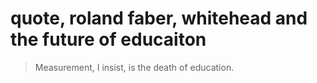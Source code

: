 # quote, roland faber, whitehead and the future of educaiton

> Measurement, I insist, is the death of education.